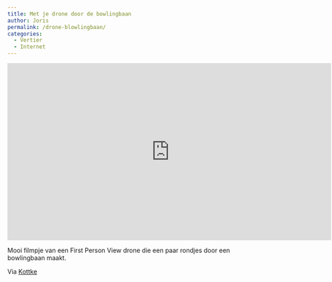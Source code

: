 ```yaml
---
title: Met je drone door de bowlingbaan
author: Joris
permalink: /drone-blowlingbaan/
categories:
  - Vertier
  - Internet
---
```


<iframe width="730" height="400" src="https://www.youtube-nocookie.com/embed/VgS54fqKxf0" frameborder="0" allow="accelerometer; autoplay; clipboard-write; encrypted-media; gyroscope; picture-in-picture" allowfullscreen></iframe>

Mooi filmpje van een First Person View drone die een paar rondjes door een bowlingbaan maakt.

Via [Kottke](https://kottke.org/21/03/a-drones-eye-view-of-a-bowling-alley)
